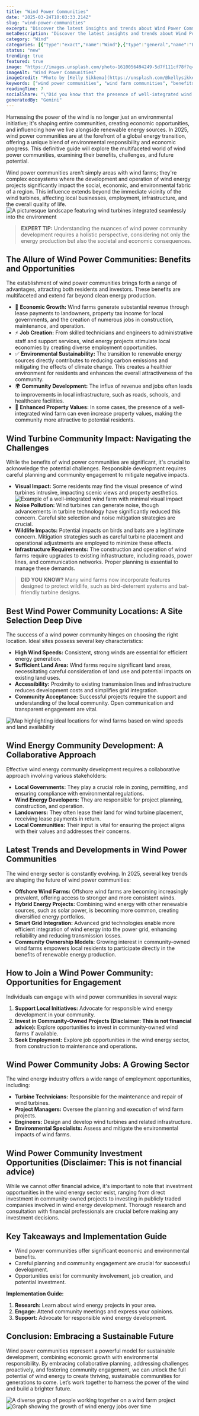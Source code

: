 ```yaml
---
title: "Wind Power Communities"
date: "2025-03-24T10:03:33.214Z"
slug: "wind-power-communities"
excerpt: "Discover the latest insights and trends about Wind Power Communities. This comprehensive guide covers everything you need to know about Wind Power Communities in 2025."
metaDescription: "Discover the latest insights and trends about Wind Power Communities. This comprehensive guide covers everything you need to know about Wind Power Communit..."
category: "Wind"
categories: [{"type":"exact","name":"Wind"},{"type":"general","name":"Energy"},{"type":"medium","name":"Community Development"},{"type":"specific","name":"Economic Impact"},{"type":"niche","name":"Job Creation"}]
status: "new"
trending: true
featured: true
image: "https://images.unsplash.com/photo-1610056494249-5d7f111cf78f?q=85&w=1200&fit=max&fm=webp&auto=compress"
imageAlt: "Wind Power Communities"
imageCredit: "Photo by [Kelly Sikkema](https://unsplash.com/@kellysikkema) on Unsplash"
keywords: ["wind power communities", "wind farm communities", "benefits of wind power communities", "wind turbine community impact", "wind energy community development", "best wind power community locations", "how to join a wind power community", "wind power community jobs", "wind power community investment opportunities", "impact of wind farms on nearby communities"]
readingTime: 7
socialShare: "\"Did you know that the presence of well-integrated wind farms can actually increase property values in some communities?  It's a win-win for the environment and local economies.\""
generatedBy: "Gemini"
---
```


Harnessing the power of the wind is no longer just an environmental initiative; it's shaping entire communities, creating economic opportunities, and influencing how we live alongside renewable energy sources.  In 2025, wind power communities are at the forefront of a global energy transition, offering a unique blend of environmental responsibility and economic progress. This definitive guide will explore the multifaceted world of wind power communities, examining their benefits, challenges, and future potential.



Wind power communities aren't simply areas with wind farms; they're complex ecosystems where the development and operation of wind energy projects significantly impact the social, economic, and environmental fabric of a region.  This influence extends beyond the immediate vicinity of the wind turbines, affecting local businesses, employment, infrastructure, and the overall quality of life. ![A picturesque landscape featuring wind turbines integrated seamlessly into the environment](https://images.unsplash.com/photo-1515191107209-c28698631303?q=85&w=1200&fit=max&fm=webp&auto=compress)

> **EXPERT TIP:**  Understanding the nuances of wind power community development requires a holistic perspective, considering not only the energy production but also the societal and economic consequences.

## The Allure of Wind Power Communities: Benefits and Opportunities

The establishment of wind power communities brings forth a range of advantages, attracting both residents and investors.  These benefits are multifaceted and extend far beyond clean energy production.

* 🔑 **Economic Growth:**  Wind farms generate substantial revenue through lease payments to landowners, property tax income for local governments, and the creation of numerous jobs in construction, maintenance, and operation.
* ⚡ **Job Creation:** From skilled technicians and engineers to administrative staff and support services, wind energy projects stimulate local economies by creating diverse employment opportunities.
* ✅ **Environmental Sustainability:**  The transition to renewable energy sources directly contributes to reducing carbon emissions and mitigating the effects of climate change.  This creates a healthier environment for residents and enhances the overall attractiveness of the community.
* 🌍 **Community Development:**  The influx of revenue and jobs often leads to improvements in local infrastructure, such as roads, schools, and healthcare facilities.
* 🌱 **Enhanced Property Values:**  In some cases, the presence of a well-integrated wind farm can even increase property values, making the community more attractive to potential residents.

## Wind Turbine Community Impact: Navigating the Challenges

While the benefits of wind power communities are significant, it's crucial to acknowledge the potential challenges.  Responsible development requires careful planning and community engagement to mitigate negative impacts.

* **Visual Impact:** Some residents may find the visual presence of wind turbines intrusive, impacting scenic views and property aesthetics.  ![Example of a well-integrated wind farm with minimal visual impact](https://images.unsplash.com/photo-1610056494249-5d7f111cf78f?q=85&w=1200&fit=max&fm=webp&auto=compress)
* **Noise Pollution:**  Wind turbines can generate noise, though advancements in turbine technology have significantly reduced this concern.  Careful site selection and noise mitigation strategies are crucial.
* **Wildlife Impacts:**  Potential impacts on birds and bats are a legitimate concern.  Mitigation strategies such as careful turbine placement and operational adjustments are employed to minimize these effects.
* **Infrastructure Requirements:**  The construction and operation of wind farms require upgrades to existing infrastructure, including roads, power lines, and communication networks.  Proper planning is essential to manage these demands.

> **DID YOU KNOW?**  Many wind farms now incorporate features designed to protect wildlife, such as bird-deterrent systems and bat-friendly turbine designs.

## Best Wind Power Community Locations: A Site Selection Deep Dive

The success of a wind power community hinges on choosing the right location.  Ideal sites possess several key characteristics:

* **High Wind Speeds:**  Consistent, strong winds are essential for efficient energy generation.
* **Sufficient Land Area:**  Wind farms require significant land areas, necessitating careful consideration of land use and potential impacts on existing land uses.
* **Accessibility:**  Proximity to existing transmission lines and infrastructure reduces development costs and simplifies grid integration.
* **Community Acceptance:**  Successful projects require the support and understanding of the local community.  Open communication and transparent engagement are vital.

![Map highlighting ideal locations for wind farms based on wind speeds and land availability](https://images.unsplash.com/photo-1610056494071-9373f12bf769?q=85&w=1200&fit=max&fm=webp&auto=compress)

## Wind Energy Community Development: A Collaborative Approach

Effective wind energy community development requires a collaborative approach involving various stakeholders:

* **Local Governments:**  They play a crucial role in zoning, permitting, and ensuring compliance with environmental regulations.
* **Wind Energy Developers:**  They are responsible for project planning, construction, and operation.
* **Landowners:**  They often lease their land for wind turbine placement, receiving lease payments in return.
* **Local Communities:**  Their input is vital for ensuring the project aligns with their values and addresses their concerns.

## Latest Trends and Developments in Wind Power Communities

The wind energy sector is constantly evolving.  In 2025, several key trends are shaping the future of wind power communities:

* **Offshore Wind Farms:**  Offshore wind farms are becoming increasingly prevalent, offering access to stronger and more consistent winds.
* **Hybrid Energy Projects:**  Combining wind energy with other renewable sources, such as solar power, is becoming more common, creating diversified energy portfolios.
* **Smart Grid Integration:**  Advanced grid technologies enable more efficient integration of wind energy into the power grid, enhancing reliability and reducing transmission losses.
* **Community Ownership Models:**  Growing interest in community-owned wind farms empowers local residents to participate directly in the benefits of renewable energy production.

## How to Join a Wind Power Community: Opportunities for Engagement

Individuals can engage with wind power communities in several ways:

1. **Support Local Initiatives:**  Advocate for responsible wind energy development in your community.
2. **Invest in Community-Owned Projects (Disclaimer: This is not financial advice):**  Explore opportunities to invest in community-owned wind farms if available.
3. **Seek Employment:**  Explore job opportunities in the wind energy sector, from construction to maintenance and operations.

## Wind Power Community Jobs: A Growing Sector

The wind energy industry offers a wide range of employment opportunities, including:

* **Turbine Technicians:**  Responsible for the maintenance and repair of wind turbines.
* **Project Managers:**  Oversee the planning and execution of wind farm projects.
* **Engineers:**  Design and develop wind turbines and related infrastructure.
* **Environmental Specialists:**  Assess and mitigate the environmental impacts of wind farms.

## Wind Power Community Investment Opportunities (Disclaimer: This is not financial advice)

While we cannot offer financial advice, it's important to note that investment opportunities in the wind energy sector exist, ranging from direct investment in community-owned projects to investing in publicly traded companies involved in wind energy development.  Thorough research and consultation with financial professionals are crucial before making any investment decisions.

## Key Takeaways and Implementation Guide

* Wind power communities offer significant economic and environmental benefits.
* Careful planning and community engagement are crucial for successful development.
* Opportunities exist for community involvement, job creation, and potential investment.

**Implementation Guide:**

1. **Research:** Learn about wind energy projects in your area.
2. **Engage:** Attend community meetings and express your opinions.
3. **Support:** Advocate for responsible wind energy development.

## Conclusion: Embracing a Sustainable Future

Wind power communities represent a powerful model for sustainable development, combining economic growth with environmental responsibility.  By embracing collaborative planning, addressing challenges proactively, and fostering community engagement, we can unlock the full potential of wind energy to create thriving, sustainable communities for generations to come.  Let’s work together to harness the power of the wind and build a brighter future.

![A diverse group of people working together on a wind farm project](https://images.unsplash.com/photo-1610056494085-05e9fb6673ee?q=85&w=1200&fit=max&fm=webp&auto=compress)
![Graph showing the growth of wind energy jobs over time](https://images.unsplash.com/photo-1610056494052-6a4f83a8368c?q=85&w=1200&fit=max&fm=webp&auto=compress)
